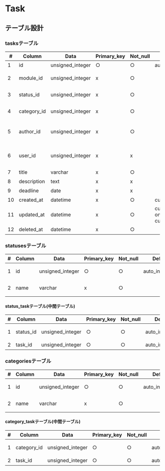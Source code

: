 # Task

## テーブル設計

### tasksテーブル

|# |Column              |Data            |Primary_key|Not_null|Default                                      |Length|Comment               |
|--|--------------------|----------------|-----------|--------|---------------------------------------------|------|----------------------|
|1 |id                  |unsigned_integer|○          |○       |auto_increment                               |      |タスクID              |
|2 |module_id           |unsigned_integer|x          |○       |                                             |      |モジュールID          |
|3 |status_id           |unsigned_integer|x          |○       |                                             |      |ステータスID          |
|4 |category_id         |unsigned_integer|x          |○       |                                             |      |カテゴリーID          |
|5 |author_id           |unsigned_integer|x          |○       |                                             |      |作成者ID(ユーザーID)  |
|6 |user_id             |unsigned_integer|x          |x       |                                             |      |担当者ID(ユーザーID)  |
|7 |title               |varchar         |x          |○       |                                             |255   |タイトル              |
|8 |description         |text            |x          |x       |                                             |      |説明                  |
|9 |deadline            |date            |x          |x       |                                             |      |締切日                |
|10|created_at          |datetime        |x          |○       |current_timestamp                            |      |作成日                |
|11|updated_at          |datetime        |x          |○       |current_timestamp on update current_timestamp|      |更新日                |
|12|deleted_at          |datetime        |x          |○       |                                             |      |削除日                |


### statusesテーブル

|#|Column|Data            |Primary_key|Not_null|Default       |Length|Comment     |
|-|------|----------------|-----------|--------|--------------|------|------------|
|1|id    |unsigned_integer|○          |○       |auto_increment|      |ステータスID|
|2|name  |varchar         |x          |○       |              |255   |ステータス名|


#### status_taskテーブル(中間テーブル)

|#|Column   |Data            |Primary_key|Not_null|Default       |Length|Comment     |
|-|---------|----------------|-----------|--------|--------------|------|------------|
|1|status_id|unsigned_integer|○          |○       |auto_increment|      |ステータスID|
|2|task_id  |unsigned_integer|○          |○       |auto_increment|      |タスクID    |


### categoriesテーブル

|#|Column|Data            |Primary_key|Not_null|Default       |Length|Comment     |
|-|------|----------------|-----------|--------|--------------|------|------------|
|1|id    |unsigned_integer|○          |○       |auto_increment|      |カテゴリーID|
|2|name  |varchar         |x          |○       |              |255   |カテゴリ名  |


#### category_taskテーブル(中間テーブル)

|#|Column     |Data            |Primary_key|Not_null|Default       |Length|Comment     |
|-|-----------|----------------|-----------|--------|--------------|------|------------|
|1|category_id|unsigned_integer|○          |○       |auto_increment|      |カテゴリーID|
|2|task_id    |unsigned_integer|○          |○       |auto_increment|      |タスクID    |
